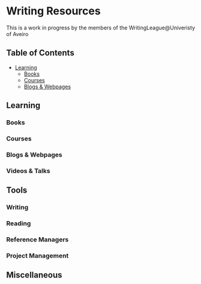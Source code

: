 # Writing Resources
This is a work in progress by the members of the WritingLeague@Univeristy of Aveiro

## Table of Contents
<!-- MarkdownTOC depth=4 -->
- [Learning](#learning)
  - [Books](#books)
  - [Courses](#courses)
  - [Blogs & Webpages](#blogs-&-webpages)
  

<!-- /MarkdownTOC -->

## Learning
### Books
### Courses
### Blogs & Webpages
### Videos & Talks


## Tools
### Writing
### Reading
### Reference Managers
### Project Management


## Miscellaneous
